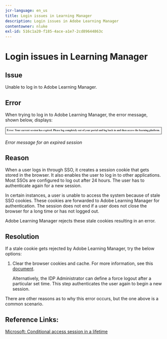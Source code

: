 ```yaml
---
jcr-language: en_us
title: Login issues in Learning Manager
description: Login issues in Adobe Learning Manager
contentowner: nluke
exl-id: 516c1a20-f185-4ace-a1e7-2cd89644863c
---
```

# Login issues in Learning Manager

## Issue

Unable to log in to Adobe Learning Manager. 

## Error

When trying to log in to Adobe Learning Manager, the error message, shown below, displays:

![](assets/cp-error.png)

*Error message for an expired session*

## Reason

When a user logs in through SSO, it creates a session cookie that gets stored in the browser. It also enables the user to log in to other applications. Most SSOs are configured to log out after 24 hours. The user has to authenticate again for a new session. 

In certain instances, a user is unable to access the system because of stale SSO cookies. These cookies are forwarded to Adobe Learning Manager for authentication. The session does not end if a user does not close the browser for a long time or has not logged out.

Adobe Learning Manager rejects these stale cookies resulting in an error.

## Resolution

If a stale cookie gets rejected by Adobe Learning Manager, try the below options:

1. Clear the browser cookies and cache. For more information, see this [document](unable-log-in-learning-manager.md).  

   Alternatively, the IDP Administrator can define a force logout after a particular set time. This step authenticates the user again to begin a new session.

There are other reasons as to why this error occurs, but the one above is a common scenario.

## Reference Links:

[Microsoft: Conditional access session in a lifetime](https://docs.microsoft.com/en-us/azure/active-directory/conditional-access/howto-conditional-access-session-lifetime)
